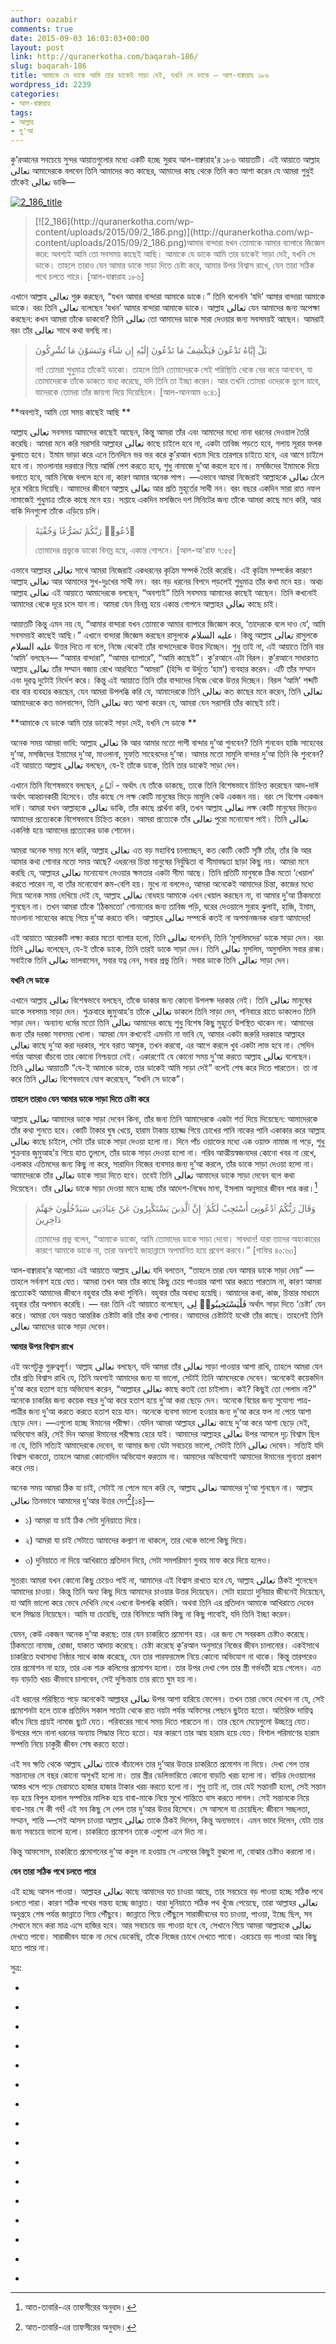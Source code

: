 ```yaml
---
author: oazabir
comments: true
date: 2015-09-03 16:03:03+00:00
layout: post
link: http://quranerkotha.com/baqarah-186/
slug: baqarah-186
title: আমাকে যে ডাকে আমি তার ডাকেই সাড়া দেই, যখনি সে ডাকে — আল-বাক্বারাহ ১৮৬
wordpress_id: 2239
categories:
- আল-বাক্বারাহ
tags:
- আল্লাহ
- দু'আ
---
```


কু’রআনের সবচেয়ে সুন্দর আয়াতগুলোর মধ্যে একটি হচ্ছে সুরাহ আল-বাক্বারাহ'র ১৮৬ আয়াতটি। এই আয়াতে আল্লাহ تعالى আমাদেরকে বলবেন তিনি আমাদের কত কাছের, আমাদের কাছ থেকে তিনি কত আশা করেন যে আমরা শুধুই তাঁকেই تعالى ডাকি—

[![2_186_title](http://quranerkotha.com/wp-content/uploads/2015/09/2_186_title.png)](http://quranerkotha.com/wp-content/uploads/2015/09/2_186_title.png)


<blockquote>[![2_186](http://quranerkotha.com/wp-content/uploads/2015/09/2_186.png)](http://quranerkotha.com/wp-content/uploads/2015/09/2_186.png)আমার বান্দারা যখন তোমাকে আমার ব্যাপারে জিজ্ঞেস করে: অবশ্যই আমি তো সবসময় কাছেই আছি। আমাকে যে ডাকে আমি তার ডাকেই সাড়া দেই, যখনি সে ডাকে। তাহলে তারাও যেন আমার ডাকে সাড়া দিতে চেষ্টা করে, আমার উপর বিশ্বাস রাখে, যেন তারা সঠিক পথে চলতে পারে। [আল-বাক্বারাহ ১৮৬]</blockquote>


এখানে আল্লাহ تعالى শুরু করছেন, “যখন আমার বান্দারা আমাকে ডাকে।” তিনি বলেননি ‘যদি’ আমার বান্দারা আমাকে ডাকে। বরং তিনি تعالى বলেছেন ‘যখন’ আমার বান্দারা আমাকে ডাকে। আল্লাহ تعالى যেন আমাদের জন্য অপেক্ষা করছেন: কখন আমরা তাঁকে ডাকবো? তিনি تعالى তো আমাদের ডাকে সারা দেওয়ার জন্য সবসময়ই আছেন। আমরাই বরং তাঁর تعالى সাথে কথা বলছি না।
[^^১]: আমরা গিয়ে অফিসের বসের কাছে অন্যায় তদবির করছি প্রমোশনের জন্য। আত্মীয়ের কাছে গিয়ে অন্যায় সুপারিশ চাচ্ছি চাকরির জন্য। পিরের কাছে গিয়ে হাজার টাকার দক্ষিণা দিয়ে সন্তান চাচ্ছি। মন্ত্রীর কাছে গিয়ে সরকারি প্রজেক্টের কন্ট্রাক্টের জন্য দরাদরি করছি।  ডাক্তারের কাছে আর্তনাদ করছি, “ও ডাক্তার! ওকে বাঁচান! আপনি ছাড়া আর কেউ ওকে বাঁচাতে পারবে না।” —আমরা এদেরকে যেই ক্ষমতা দিচ্ছি, সেই ক্ষমতা তাদের নেই। তারপরেও তাদের কাছে আমরা কত অনুনয় বিনয় করছি। অথচ যিনি একমাত্র দেওয়ার ক্ষমতা রাখেন, তাঁকেই تعالى আমরা ডাকছি না।


<blockquote>بَلْ إِيَّاهُ تَدْعُونَ فَيَكْشِفُ مَا تَدْعُونَ إِلَيْهِ إِن شَآءَ وَتَنسَوْنَ مَا تُشْرِكُونَ

না! তোমরা শুধুমাত্র তাঁকেই ডাকো। তাহলে তিনি তোমাদেরকে সেই পরিস্থিতি থেকে বের করে আনবেন, যা তোমাদেরকে তাঁকে ডাকতে বাধ্য করেছে, যদি তিনি তা ইচ্ছা করেন। আর তখনি তোমরা ওদেরকে ভুলে যাবে, যাদেরকে তোমরা তাঁর জায়গা দিয়ে দিয়েছিলে। [আল-আনআম ৬:৪১]</blockquote>


**অবশ্যই, আমি তো সময় কাছেই আছি **

আল্লাহ تعالى সবসময় আমাদের কাছেই আছেন, কিন্তু আমরা তাঁর এবং আমাদের মধ্যে নানা ধরনের দেওয়াল তৈরি করেছি। আমরা মনে করি সরাসরি আল্লাহর تعالى কাছে চাইলে হবে না, একটা তাবিজ পড়তে হবে, গলায় সূরার ফলক ঝুলাতে হবে। ইমাম ভাড়া করে এনে তিনদিনে ভর ভর করে কু’রআন খতম দিয়ে তারপরে চাইতে হবে, এর আগে চাইলে হবে না। মাওলানার দরবারে গিয়ে আর্জি পেশ করতে হবে, শুধু নামাজে দু’আ করলে হবে না। মসজিদের ইমামকে দিয়ে বলাতে হবে, আমি নিজে বললে হবে না, কারণ আমার অনেক পাপ। —এভাবে আমরা নিজেরাই আল্লাহকে تعالى ঠেলে দূরে সরিয়ে দিয়েছি। আমাদের জীবনে আল্লাহ تعالى আর প্রতি মুহূর্তের সাথী নন। বরং বছরে একদিন সারা রাত নফল নামাজেই শুধুমাত্র তাঁকে কাছে মনে হয়। সপ্তাহে একদিন মসজিদে দশ মিনিটের জন্য তাঁকে আমরা কাছে মনে করি, আর বাকি দিনগুলো তাঁকে এড়িয়ে চলি।


<blockquote>ٱدْعُوا۟ رَبَّكُمْ تَضَرُّعًا وَخُفْيَةً

তোমাদের প্রভুকে ডাকো বিনম্র হয়ে, একান্ত গোপনে। [আল-আ'রাফ ৭:৫৫]</blockquote>


এভাবে আল্লাহর تعالى সাথে আমরা নিজেরাই একধরনের কৃত্রিম সম্পর্ক তৈরি করেছি। এই কৃত্রিম সম্পর্কের কারণে আল্লাহ تعالى আর আমাদের সুখ-দুঃখের সাথী নন। বরং বড় ধরনের বিপদে পড়লেই শুধুমাত্র তাঁর কথা মনে হয়। অথচ আল্লাহ تعالى এই আয়াতে আমাদেরকে বলছেন, “অবশ্যই” তিনি সবসময় আমাদের কাছেই আছেন। তিনি কখনোই আমাদের থেকে দূরে চলে যান না। আমরা যেন বিনম্র হয়ে একান্ত গোপনে আল্লাহর تعالى কাছে চাই।

আয়াতটি কিন্তু এমন নয় যে, “আমার বান্দারা যখন তোমাকে আমার ব্যাপারে জিজ্ঞেস করে, ‘তাদেরকে বলে দাও যে’, আমি সবসময়ই কাছেই আছি।” এখানে বান্দারা জিজ্ঞেস করছেন রাসুলকে عليه السلام। কিন্তু আল্লাহ تعالى রাসুলকে عليه السلام উত্তর দিতে না বলে, নিজে থেকেই তাঁর বান্দাদেরকে উত্তর দিচ্ছেন। শুধু তাই না, এই আয়াতে তিনি বার ‘আমি’ বলছেন— “আমার বান্দারা”, “আমার ব্যাপারে”, “আমি কাছেই”। কু’রআনে এটা বিরল। কু’রআনে সাধারণত আল্লাহ تعالى তাঁর সম্মান বজায় রেখে আরবিতে “আমরা” (হিন্দি বা উর্দুতে ‘হাম’) ব্যবহার করেন। এটি তাঁর সম্মান এবং দূরত্ব দুটোই নির্দেশ করে। কিন্তু এই আয়াতে তিনি তাঁর বান্দাদের নিজে থেকে উত্তর দিচ্ছেন। বিরল ‘আমি’ শব্দটি বার বার ব্যবহার করছেন, যেন আমরা উপলব্ধি করি যে, আমাদেরকে তিনি تعالى কত কাছের মনে করেন, তিনি تعالى আমাদেরকে কত ভালবাসেন, তিনি تعالى কত আশা করেন যে, আমরা যেন সরাসরি তাঁর কাছেই চাই।

**আমাকে যে ডাকে আমি তার ডাকেই সাড়া দেই, যখনি সে ডাকে **

অনেক সময় আমরা ভাবি: আল্লাহ تعالى কি আর আমার মতো পাপী বান্দার দু’আ শুনবেন? তিনি শুনবেন হাজি সাহেবের দু’আ, মসজিদের ইমামের দু’আ, মাওলানা, মুফতি সাহেবদের দু’আ। আমার মতো মামুলি বান্দার দু’আ তিনি কি শুনবেন? এই আয়াতে আল্লাহ تعالى বলছেন, যে-ই তাঁকে ডাকে, তিনি তার ডাকেই সাড়া দেন।

এখানে তিনি বিশেষভাবে বলছেন, ٱلدَّاعِ - অর্থাৎ যে তাঁকে ডাকছে, তাকে তিনি বিশেষভাবে চিহ্নিত করেছেন আদ-দাঈ অর্থাৎ আহ্বানকারী হিসেবে। তাঁর কাছে সে লক্ষ কোটি মানুষের ভিড়ে মামুলি কেউ একজন নয়। বরং সে বিশেষ একজন দাঈ। আমরা যখন আল্লাহকে تعالى ডাকি, তাঁর কাছে প্রার্থনা করি, তখন আল্লাহ تعالى লক্ষ কোটি মানুষের ভিড়েও আমাদের প্রত্যেককে বিশেষভাবে চিহ্নিত করেন। আমরা প্রত্যেকে তাঁর تعالى পুরো মনোযোগ পাই। তিনি تعالى একনিষ্ঠ হয়ে আমাদের প্রত্যেকের ডাক শোনেন।

আমরা অনেক সময় মনে করি, আল্লাহ تعالى এত বড় মহাবিশ্ব চালাচ্ছেন, কত কোটি কোটি সৃষ্টি তাঁর, তাঁর কি আর আমার কথা শোনার মতো সময় আছে? এধরনের চিন্তা মানুষের নির্বুদ্ধিতা বা সীমাবদ্ধতা ছাড়া কিছু নয়। আমরা মনে করছি যে, আল্লাহর تعالى মনোযোগ দেওয়ার ক্ষমতার একটা সীমা আছে। তিনি প্রতিটি মানুষকে ঠিক মতো ‘খেয়াল’ করতে পারেন না, বা তাঁর মনোযোগ কম-বেশি হয়। মুখে না বললেও, আমরা অনেকেই আমাদের চিন্তা, কাজের মধ্যে দিয়ে অনেক সময় দেখিয়ে দেই যে, আল্লাহ تعالى বোধহয় আমাকে এখন খেয়াল করছেন না, বা আমার দু’আ ঠিকমতো শুনছেন না। তখন আমরা তাঁকে ‘ঠিকমতো’ শোনানোর জন্য তাবিজ পড়ি, ঘরের দেওয়ালে সুরাহ ঝুলাই, হাজি, ইমাম, মাওলানা সাহেবের কাছে গিয়ে দু’আ করতে বলি। আল্লাহর تعالى সম্পর্কে কতই না অপমানজনক ধারণা আমাদের!

এই আয়াতে আরেকটি লক্ষ্য করার মতো ব্যাপার হলো, তিনি تعالى বলেননি, তিনি ‘মুসলিমদের’ ডাকে সাড়া দেন। বরং তিনি تعالى বলেছেন, যে-ই তাঁকে ডাকে, তিনি তারই ডাকে সাড়া দেন। তিনি تعالى মুসলিম, অমুসলিম সবার রাব্ব। সবাইকে তিনি تعالى ভালবাসেন, সবার যত্ন নেন, সবার প্রভু তিনি। সবার ডাকে তিনি تعالى সাড়া দেন।
[^^১]: আমরা অনেক সময় প্রশ্ন করি, আল্লাহ تعالى কেন অমুসলিমদের এত কিছু দেন? কেন তিনি অমুসলিমদের সমস্যার সমাধান করে দেন? অমুসলিমরা প্রার্থনা করে যা চায়, সেটা পেয়ে যায় কীভাবে, যদি তারা আল্লাহরই تعالى ইবাদত না করে? —এর উত্তর রয়েছে এই আয়াতে। যে-ই তাঁকে تعالى ডাকে, যখনি ডাকে, তিনি تعالى তারই ডাকে সাড়া দেন।

**যখনি সে ডাকে**

এখানে আল্লাহ تعالى বিশেষভাবে বলছেন, তাঁকে ডাকার জন্য কোনো উপলক্ষ দরকার নেই। তিনি تعالى মানুষের ডাকে সবসময় সাড়া দেন। শুক্রবারে জুমুআহ’য় তাঁকে تعالى ডাকলে তিনি সাড়া দেন, শনিবারে রাতে ডাকলেও তিনি সাড়া দেন। অন্যান্য ধর্মের মতো তিনি تعالى আমাদের কাছে শুধু বিশেষ কিছু মুহূর্তে উপস্থিত থাকেন না। আমাদের জন্য তাঁর দরজা সবসময় খোলা। আমরা যেন কখনোই এমনটা না ভাবি যে, আমার একটা জরুরি দরকারে আল্লাহর تعالى কাছে দু’আ করা দরকার, শবে বরাত আসুক, তখন করবো, এর আগে করলে খুব একটা লাভ হবে না। সেদিন পর্যন্ত আমরা বাঁচবো তার কোনো নিশ্চয়তা নেই। একারণেই যে কোনো সময় দু’আ করতে আল্লাহ تعالى বলেছেন। তিনি تعالى আয়াতটি “যে-ই আমাকে ডাকে, তার ডাকেই আমি সাড়া দেই” বলেই শেষ করে দিতে পারতেন। তা না করে তিনি تعالى বিশেষভাবে যোগ করেছেন, “যখনি সে ডাকে”।
[^^১]: 
**তাহলে তারাও যেন আমার ডাকে সাড়া দিতে চেষ্টা করে**

আল্লাহ تعالى আমাদের ডাকে সাড়া দেবেন কিনা, তাঁর জন্য তিনি আমাদেরকে একটা শর্ত দিয়ে দিয়েছেন: আমাদেরকে তাঁর কথা শুনতে হবে। কোটি টাকার ঘুষ খেয়ে, হারাম টাকায় হাজ্জে গিয়ে চোখের পানি নাকের পানি একাকার করে আল্লাহ تعالى কাছে চাইলে, সেটা তাঁর ডাকে সাড়া দেওয়া হলো না। দিনে পাঁচ ওয়াক্তের মধ্যে এক ওয়াক্ত নামাজ না পড়ে, শুধু শুক্রবার জুমুআহ’য় গিয়ে হাত তুললে, তাঁর ডাকে সাড়া দেওয়া হলো না। গরিব আত্মীয়স্বজনদের কোনো খবর না রেখে, এলাকার এতিমদের জন্য কিছু না করে, সারাদিন নিজের ব্যবসার জন্য দু’আ করলে, তাঁর ডাকে সাড়া দেওয়া হলো না। আমাদেরকে তাঁর تعالى ডাকে সাড়া দিতে হবে। তবেই তিনি تعالى আমাদের ডাকে সাড়া দেবেন বলে কথা দিয়েছেন। তাঁর تعالى ডাকে সাড়া দেওয়া মানে হচ্ছে তাঁর আদেশ-নিষেধ মানা, ইসলাম অনুসারে জীবন পার করা।[^১২]
[^১৪]: 

<blockquote>وَقَالَ رَبُّكُمُ ٱدْعُونِىٓ أَسْتَجِبْ لَكُمْ ۚ إِنَّ ٱلَّذِينَ يَسْتَكْبِرُونَ عَنْ عِبَادَتِى سَيَدْخُلُونَ جَهَنَّمَ دَاخِرِينَ

তোমাদের প্রভু বলেন, “আমাকে ডাকো, আমি তোমাদের ডাকে সাড়া দেবো। সাবধান! যারা তাদের অহংকারের কারণে আমাকে ডাকে না, তারা অবশ্যই জাহান্নামে অপমানিত হয়ে প্রবেশ করবে।” [গাফির ৪০:৬০]</blockquote>


আল-বাক্বারাহ’র আলোচ্য এই আয়াতে আল্লাহ تعالى যদি বলতেন, “তাহলে তারা যেন আমার ডাকে সাড়া দেয়” — তাহলে সর্বনাশ হয়ে যেত। আমরা তখন আর তাঁর কাছে কিছু চেয়ে পাওয়ার আশা আর করতে পারতাম না, কারণ আমরা প্রত্যেকেই আমাদের জীবনে বহুবার তাঁর কথা শুনিনি। বহুবার তাঁর অবাধ্য হয়েছি। আমাদের কথা, কাজ, চিন্তার মাধ্যমে বহুবার তাঁর অপমান করেছি। — বরং তিনি এই আয়াতে বলেছেন, فَلْيَسْتَجِيبُوا۟ لِى অর্থাৎ সাড়া দিতে ‘চেষ্টা’ যেন করে। আমরা যেন অন্তত আন্তরিক চেষ্টাটা করি তাঁর কথা শোনার। আমাদের চেষ্টাটাই যথেষ্ট তাঁর কাছে। তাহলেই তিনি تعالى আমাদের ডাকে সাড়া দেবেন।
[^^১]: আর কোনো শর্ত তিনি আমাদেরকে দেননি। তাঁর কাছে চাওয়াটা তিনি আমাদের জন্য কত সহজ করে দিয়েছেন। তারপরেও আমরা কোনো কিছু দরকার হলে তাঁর কাছে হাত তুলে দু’আ করি না, বরং অন্য কারো বা কিছুর কাছে ধর্না দেই।

**আমার উপর বিশ্বাস রাখে**

এই অংশটুকু গুরুত্বপূর্ণ। আল্লাহ تعالى বলছেন, যদি আমরা তাঁর تعالى সাড়া পাওয়ার আশা রাখি, তাহলে আমরা যেন তাঁর প্রতি বিশ্বাস রাখি যে, তিনি অবশ্যই আমাদের জন্য যা ভালো, সেটাই তিনি আমদেরকে দেবেন। অনেকেই কয়েকদিন দু’আ করে হতাশ হয়ে অভিযোগ করেন, “আল্লাহর تعالى কাছে কতই তো চাইলাম। কই? কিছুই তো পেলাম না?” অনেকে চাকরির জন্য কয়েক বছর দু’আ করে হতাশ হয়ে দু’আ করা ছেড়ে দেন। অনেকে বিয়ের জন্য সুযোগ্য পাত্র-পাত্রীর জন্য দু’আ করতে করতে হতাশ হয়ে যান। অনেকে ব্যবসা ভালো হওয়ার জন্য দু’আ করে ফল না পেয়ে আশা ছেড়ে দেন। —এগুলো হচ্ছে ঈমানের পরীক্ষা। যেদিন আমরা আল্লাহর تعالى কাছে দু’আ করে আশা ছেড়ে দেই, অভিযোগ করি, সেই দিন আমরা ঈমানের পরীক্ষায় হেরে যাই। আমাদের আল্লাহর تعالى উপর আসলে দৃঢ় বিশ্বাস ছিল না যে, তিনি সত্যিই আমাদেরকে দেবেন, বা আমার জন্য যেটা সবচেয়ে ভালো, সেটাই তিনি تعالى দেবেন। সত্যিই যদি বিশ্বাস থাকতো, তাহলে আমরা কোনোদিন অভিযোগ করতাম না। আমাদের অভিযোগই আমাদের ঈমানের শূন্যতা প্রকাশ করে দেয়।

অনেক সময় আমরা ঠিক যা চাই, সেটাই না পেলে মনে করি যে, আল্লাহ تعالى আমাদের দু’আ শুনছেন না। আল্লাহ تعالى তিনভাবে আমাদের দু’আর উত্তর দেন[^১২][১৪]—



	
  * ১) আমরা যা চাই ঠিক সেটা দুনিয়াতে দিয়ে।

	
  * ২) আমরা যা চাই সেটাতে আমাদের কল্যাণ না থাকলে, তার থেকে ভালো কিছু দিয়ে।

	
  * ৩) দুনিয়াতে না দিয়ে আখিরাতে প্রতিদান দিয়ে, সেটা সমপরিমাণ গুনাহ মাফ করে দিয়ে হলেও।


সুতরাং আমরা যখন কোনো কিছু চেয়েও পাই না, আমাদের এই বিশ্বাস রাখতে হবে যে, আল্লাহ تعالى ঠিকই শুনেছেন আমাদের চাওয়া। কিন্তু তিনি অন্য কিছু দিয়ে আমাদের চাওয়ার উত্তর দিয়েছেন। সেটা হয়তো দুনিয়ার জীবনেই দিয়েছেন, যা আমি ভালো করে ভেবে দেখিনি দেখে এখনো উপলব্ধি করিনি। অথবা তিনি এর প্রতিদান আমাকে আখিরাতে দেবেন বলে সিদ্ধান্ত নিয়েছেন। আমি যা চেয়েছি, তার বিনিময়ে আমি কিছু না কিছু পাবোই, যদি তিনি ইচ্ছা করেন।

যেমন, কেউ একজন অনেক দু’আ করছে: তার যেন চাকরিতে প্রমোশন হয়। এর জন্য সে সবরকম চেষ্টাও করেছে। ঠিকমতো নামাজ, রোজা, যাকাত আদায় করেছে। চেষ্টা করেছে কু’রআন অনুসারে নিজের জীবন চালানোর। একইসাথে চাকরিতে যথাসাধ্য নিষ্ঠার সাথে কাজ করেছে, যেন তার পারফরমেন্স নিয়ে কোনো অভিযোগ না থাকে। কিন্তু তারপরেও তার প্রমোশন না হয়ে, তার এক শত্রু কলিগের প্রমোশন হলো। তার উপর দেখা গেল তার স্ত্রী গর্ভবতী হয়ে গেলেন। এত বড় বাড়তি খরচ কীভাবে চালাবেন, সেই দুশ্চিন্তায় তার রাতে ঘুম হয় না।

এই ধরনের পরিস্থিতে পড়ে অনেকেই আল্লাহর تعالى উপর আশা হারিয়ে ফেলেন। তখন তারা ভেবে দেখেন না যে, সেই প্রমোশনটা হলে তাকে প্রতিদিন সকাল সাতটা থেকে রাত নয়টা পর্যন্ত অফিসের পেছনে ছুটতে হতো। অতিরিক্ত দায়িত্ব কাঁধে নিয়ে প্রায়ই নামাজ ছুটে যেত। পরিবারের সাথে সময় দিতে পারতেন না। তার ছেলে মেয়েগুলো উচ্ছন্নে যেত। উপরের পদে নানা ধরনের অন্যায় সিদ্ধান্ত নিতে হতো। যার কারণে তার আয় হারাম হয়ে যেত। বিশাল পরিমাণের হারাম সম্পত্তি নিয়ে চাকুরী জীবন শেষ করতে হতো।

এই সব ক্ষতি থেকে আল্লাহ تعالى তাকে বাঁচালেন তার দু’আর উত্তরে চাকরিতে প্রমোশন না দিয়ে। দেখা গেল তার সন্তানদের সে বছর কোনো অসুখই হলো না। তার স্ত্রীর ডেলিভারিতে কোনো বাড়তি খরচ হলো না। বাড়ির দেওয়ালের আস্তর খসে পড়ে মেরামতে হাজার হাজার টাকার খরচ করতে হলো না। শুধু তাই না, তার যেই সন্তানটি হলো, সেই সন্তান বড় হয়ে বিপুল হালাল সম্পত্তির মালিক হয়ে বাবা-মাকে নিয়ে সুখে শান্তিতে বাস করতে লাগল। সেই সন্তানকে নিয়ে বাবা-মার সে কী গর্ব! এই সব কিছু সে পেল তার দু’আর উত্তর হিসেবে। সে আসলে যা চেয়েছিল: জীবনে সচ্ছলতা, সম্মান, শান্তি —সেই আসল চাওয়া আল্লাহ تعالى তাকে ঠিকই দিলেন, কিন্তু অন্যভাবে। এমন ভাবে দিলেন, যেটা তার জন্য সবচেয়ে ভালো হলো। চাকরিতে প্রমোশন তাকে এগুলো এনে দিত না।

কিন্তু আফসোস, চাকরিতে প্রমোশনের দু’আ কবুল না হওয়ায় সে এসবের কিছুই বুঝলো না, বোঝার চেষ্টাও করলো না।

**যেন তারা সঠিক পথে চলতে পারে**

এই হচ্ছে আসল পাওয়া। আল্লাহর تعالى কাছে আমাদের যত চাওয়া আছে, তার সবচেয়ে বড় পাওয়া হচ্ছে সঠিক পথে চলতে পারা। কারণ সঠিক পথের গন্তব্য হচ্ছে জান্নাত। যারা দুনিয়াতে সঠিক পথ খুঁজে পেয়েছে, তারা আল্লাহর تعالى অনুগ্রহে শেষ পর্যন্ত জান্নাতে গিয়ে পৌঁছুবে। জান্নাতে গিয়ে পৌঁছুলে সারাজীবনের যত চাওয়া, পাওয়া, ইচ্ছে ছিল, সব সেখানে মনে করা মাত্র এসে হাজির হবে। আর সবচেয়ে বড় পাওয়া হবে যে, সেখানে গিয়ে আমরা আল্লাহকে تعالى দেখতে পাবো। সারাজীবন যাকে না দেখে ডেকেছি, তাঁকে নিজের চোখে দেখতে পাবো। এরচেয়ে বড় পাওয়া আর কিছু হতে পারে না।

সুত্র:



	
  * 
[^১]: নওমান আলি খানের সূরা আল-বাকারাহ এর উপর লেকচার এবং বাইয়িনাহ এর কু’রআনের তাফসীর।

	
  * 
[^২]: ম্যাসেজ অফ দা কু’রআন — মুহাম্মাদ আসাদ।

	
  * 
[^৩]: তাফহিমুল কু’রআন — মাওলানা মাওদুদি।

	
  * 
[^৪]: মা’রিফুল কু’রআন — মুফতি শাফি উসমানী।

	
  * 
[^৫]: মুহাম্মাদ মোহার আলি — A Word for Word Meaning of The Quran

	
  * 
[^৬]: সৈয়দ কুতব — In the Shade of the Quran

	
  * 
[^৭]: তাদাব্বুরে কু’রআন - আমিন আহসান ইসলাহি।

	
  * 
[^৮]: তাফসিরে তাওযীহুল কু’রআন — মুফতি তাক্বি উসমানী।

	
  * 
[^৯]: বায়ান আল কু’রআন — ড: ইসরার আহমেদ।

	
  * 
[^১০]: তাফসীর উল কু’রআন — মাওলানা আব্দুল মাজিদ দারিয়াবাদি

	
  * 
[^১১]: কু’রআন তাফসীর — আব্দুর রাহিম আস-সারানবি

	
  * 
[^১২]: আত-তাবারি-এর তাফসীরের অনুবাদ।

	
  * 
[^১৩]: তাফসির ইবন আব্বাস।

	
  * 
[^১৪]: তাফসির আল কুরতুবি।

	
  * 
[^১৫]: তাফসির আল জালালাইন।

	
  * 
[^১৬]: লুঘাতুল কুরআন — গুলাম আহমেদ পারভেজ।


